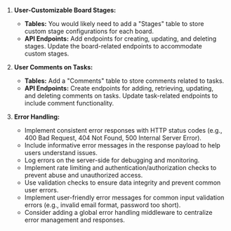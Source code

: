 1. **User-Customizable Board Stages:**
   - **Tables:** You would likely need to add a "Stages" table to store custom stage configurations for each board.
   - **API Endpoints:** Add endpoints for creating, updating, and deleting stages. Update the board-related endpoints to accommodate custom stages.

2. **User Comments on Tasks:**
   - **Tables:** Add a "Comments" table to store comments related to tasks.
   - **API Endpoints:** Create endpoints for adding, retrieving, updating, and deleting comments on tasks. Update task-related endpoints to include comment functionality.

3. **Error Handling:**
   - Implement consistent error responses with HTTP status codes (e.g., 400 Bad Request, 404 Not Found, 500 Internal Server Error).
   - Include informative error messages in the response payload to help users understand issues.
   - Log errors on the server-side for debugging and monitoring.
   - Implement rate limiting and authentication/authorization checks to prevent abuse and unauthorized access.
   - Use validation checks to ensure data integrity and prevent common user errors.
   - Implement user-friendly error messages for common input validation errors (e.g., invalid email format, password too short).
   - Consider adding a global error handling middleware to centralize error management and responses.
